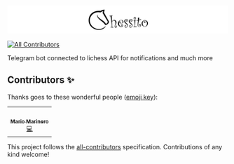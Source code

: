 ![Logo](public/images/chessito-header.png)
<!-- ALL-CONTRIBUTORS-BADGE:START - Do not remove or modify this section -->
[![All Contributors](https://img.shields.io/badge/all_contributors-1-orange.svg?style=flat-square)](#contributors-)
<!-- ALL-CONTRIBUTORS-BADGE:END -->

Telegram bot connected to lichess API for notifications and much more

## Contributors ✨

Thanks goes to these wonderful people ([emoji key](https://allcontributors.org/docs/en/emoji-key)):

<!-- ALL-CONTRIBUTORS-LIST:START - Do not remove or modify this section -->
<!-- prettier-ignore-start -->
<!-- markdownlint-disable -->
<table>
  <tr>
    <td align="center"><a href="https://github.com/mmarinero"><img src="https://avatars.githubusercontent.com/u/475969?v=4?s=100" width="100px;" alt=""/><br /><sub><b>Mario Marinero</b></sub></a><br /><a href="https://github.com/ana-ac/chessito-bot/commits?author=mmarinero" title="Code">💻</a></td>
  </tr>
</table>

<!-- markdownlint-restore -->
<!-- prettier-ignore-end -->

<!-- ALL-CONTRIBUTORS-LIST:END -->

This project follows the [all-contributors](https://github.com/all-contributors/all-contributors) specification. Contributions of any kind welcome!